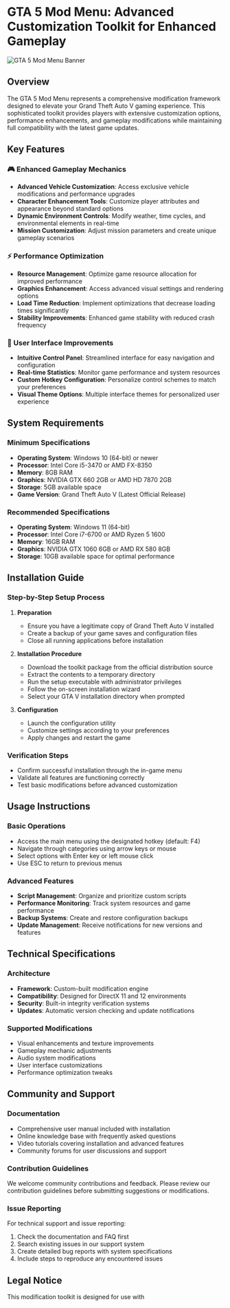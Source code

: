 # GTA 5 Mod Menu: Advanced Customization Toolkit for Enhanced Gameplay

![GTA 5 Mod Menu Banner](https://via.placeholder.com/1200x400/2c3e50/ffffff?text=GTA+V+Mod+Menu+Advanced+Customization+Toolkit)

## Overview

The GTA 5 Mod Menu represents a comprehensive modification framework designed to elevate your Grand Theft Auto V gaming experience. This sophisticated toolkit provides players with extensive customization options, performance enhancements, and gameplay modifications while maintaining full compatibility with the latest game updates.

## Key Features

### 🎮 Enhanced Gameplay Mechanics
- **Advanced Vehicle Customization**: Access exclusive vehicle modifications and performance upgrades
- **Character Enhancement Tools**: Customize player attributes and appearance beyond standard options
- **Dynamic Environment Controls**: Modify weather, time cycles, and environmental elements in real-time
- **Mission Customization**: Adjust mission parameters and create unique gameplay scenarios

### ⚡ Performance Optimization
- **Resource Management**: Optimize game resource allocation for improved performance
- **Graphics Enhancement**: Access advanced visual settings and rendering options
- **Load Time Reduction**: Implement optimizations that decrease loading times significantly
- **Stability Improvements**: Enhanced game stability with reduced crash frequency

### 🔧 User Interface Improvements
- **Intuitive Control Panel**: Streamlined interface for easy navigation and configuration
- **Real-time Statistics**: Monitor game performance and system resources
- **Custom Hotkey Configuration**: Personalize control schemes to match your preferences
- **Visual Theme Options**: Multiple interface themes for personalized user experience

## System Requirements

### Minimum Specifications
- **Operating System**: Windows 10 (64-bit) or newer
- **Processor**: Intel Core i5-3470 or AMD FX-8350
- **Memory**: 8GB RAM
- **Graphics**: NVIDIA GTX 660 2GB or AMD HD 7870 2GB
- **Storage**: 5GB available space
- **Game Version**: Grand Theft Auto V (Latest Official Release)

### Recommended Specifications
- **Operating System**: Windows 11 (64-bit)
- **Processor**: Intel Core i7-6700 or AMD Ryzen 5 1600
- **Memory**: 16GB RAM
- **Graphics**: NVIDIA GTX 1060 6GB or AMD RX 580 8GB
- **Storage**: 10GB available space for optimal performance

## Installation Guide

### Step-by-Step Setup Process

1. **Preparation**
   - Ensure you have a legitimate copy of Grand Theft Auto V installed
   - Create a backup of your game saves and configuration files
   - Close all running applications before installation

2. **Installation Procedure**
   - Download the toolkit package from the official distribution source
   - Extract the contents to a temporary directory
   - Run the setup executable with administrator privileges
   - Follow the on-screen installation wizard
   - Select your GTA V installation directory when prompted

3. **Configuration**
   - Launch the configuration utility
   - Customize settings according to your preferences
   - Apply changes and restart the game

### Verification Steps
- Confirm successful installation through the in-game menu
- Validate all features are functioning correctly
- Test basic modifications before advanced customization

## Usage Instructions

### Basic Operations
- Access the main menu using the designated hotkey (default: F4)
- Navigate through categories using arrow keys or mouse
- Select options with Enter key or left mouse click
- Use ESC to return to previous menus

### Advanced Features
- **Script Management**: Organize and prioritize custom scripts
- **Performance Monitoring**: Track system resources and game performance
- **Backup Systems**: Create and restore configuration backups
- **Update Management**: Receive notifications for new versions and features

## Technical Specifications

### Architecture
- **Framework**: Custom-built modification engine
- **Compatibility**: Designed for DirectX 11 and 12 environments
- **Security**: Built-in integrity verification systems
- **Updates**: Automatic version checking and update notifications

### Supported Modifications
- Visual enhancements and texture improvements
- Gameplay mechanic adjustments
- Audio system modifications
- User interface customizations
- Performance optimization tweaks

## Community and Support

### Documentation
- Comprehensive user manual included with installation
- Online knowledge base with frequently asked questions
- Video tutorials covering installation and advanced features
- Community forums for user discussions and support

### Contribution Guidelines
We welcome community contributions and feedback. Please review our contribution guidelines before submitting suggestions or modifications.

### Issue Reporting
For technical support and issue reporting:
1. Check the documentation and FAQ first
2. Search existing issues in our support system
3. Create detailed bug reports with system specifications
4. Include steps to reproduce any encountered issues

## Legal Notice

This modification toolkit is designed for use with
